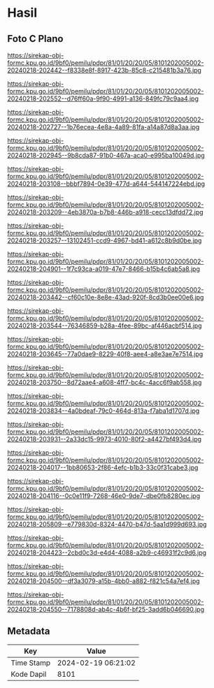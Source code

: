# Hasil

## Foto C Plano

https://sirekap-obj-formc.kpu.go.id/9bf0/pemilu/pdpr/81/01/20/20/05/8101202005002-20240218-202442--f8338e8f-8917-423b-85c8-c215481b3a76.jpg

https://sirekap-obj-formc.kpu.go.id/9bf0/pemilu/pdpr/81/01/20/20/05/8101202005002-20240218-202552--d76ff60a-9f90-4991-a136-849fc79c9aa4.jpg

https://sirekap-obj-formc.kpu.go.id/9bf0/pemilu/pdpr/81/01/20/20/05/8101202005002-20240218-202727--1b76ecea-4e8a-4a89-81fa-a14a87d8a3aa.jpg

https://sirekap-obj-formc.kpu.go.id/9bf0/pemilu/pdpr/81/01/20/20/05/8101202005002-20240218-202945--9b8cda87-91b0-467a-aca0-e995ba10049d.jpg

https://sirekap-obj-formc.kpu.go.id/9bf0/pemilu/pdpr/81/01/20/20/05/8101202005002-20240218-203108--bbbf7894-0e39-477d-a644-544147224ebd.jpg

https://sirekap-obj-formc.kpu.go.id/9bf0/pemilu/pdpr/81/01/20/20/05/8101202005002-20240218-203209--4eb3870a-b7b8-446b-a918-cecc13dfdd72.jpg

https://sirekap-obj-formc.kpu.go.id/9bf0/pemilu/pdpr/81/01/20/20/05/8101202005002-20240218-203257--13102451-ccd9-4967-bd41-a612c8b9d0be.jpg

https://sirekap-obj-formc.kpu.go.id/9bf0/pemilu/pdpr/81/01/20/20/05/8101202005002-20240218-204901--1f7c93ca-a019-47e7-8466-b15b4c6ab5a8.jpg

https://sirekap-obj-formc.kpu.go.id/9bf0/pemilu/pdpr/81/01/20/20/05/8101202005002-20240218-203442--cf60c10e-8e8e-43ad-920f-8cd3b0ee00e6.jpg

https://sirekap-obj-formc.kpu.go.id/9bf0/pemilu/pdpr/81/01/20/20/05/8101202005002-20240218-203544--76346859-b28a-4fee-89bc-af446acbf514.jpg

https://sirekap-obj-formc.kpu.go.id/9bf0/pemilu/pdpr/81/01/20/20/05/8101202005002-20240218-203645--77a0dae9-8229-40f8-aee4-a8e3ae7e7514.jpg

https://sirekap-obj-formc.kpu.go.id/9bf0/pemilu/pdpr/81/01/20/20/05/8101202005002-20240218-203750--8d72aae4-a608-4ff7-bc4c-4acc6f9ab558.jpg

https://sirekap-obj-formc.kpu.go.id/9bf0/pemilu/pdpr/81/01/20/20/05/8101202005002-20240218-203834--4a0bdeaf-79c0-464d-813a-f7aba1d1707d.jpg

https://sirekap-obj-formc.kpu.go.id/9bf0/pemilu/pdpr/81/01/20/20/05/8101202005002-20240218-203931--2a33dc15-9973-4010-80f2-a4427bf493d4.jpg

https://sirekap-obj-formc.kpu.go.id/9bf0/pemilu/pdpr/81/01/20/20/05/8101202005002-20240218-204017--1bb80653-2f86-4efc-b1b3-33c0f31cabe3.jpg

https://sirekap-obj-formc.kpu.go.id/9bf0/pemilu/pdpr/81/01/20/20/05/8101202005002-20240218-204116--0c0e11f9-7268-46e0-9de7-dbe0fb8280ec.jpg

https://sirekap-obj-formc.kpu.go.id/9bf0/pemilu/pdpr/81/01/20/20/05/8101202005002-20240218-205809--e779830d-8324-4470-b47d-5aa1d999d693.jpg

https://sirekap-obj-formc.kpu.go.id/9bf0/pemilu/pdpr/81/01/20/20/05/8101202005002-20240218-204423--2cbd0c3d-e4d4-4088-a2b9-c46931f2c9d6.jpg

https://sirekap-obj-formc.kpu.go.id/9bf0/pemilu/pdpr/81/01/20/20/05/8101202005002-20240218-204500--df3a3079-a15b-4bb0-a882-f821c54a7ef4.jpg

https://sirekap-obj-formc.kpu.go.id/9bf0/pemilu/pdpr/81/01/20/20/05/8101202005002-20240218-204550--7178808d-ab4c-4b6f-bf25-3add6b046690.jpg


## Metadata

| Key        | Value               |
| ---------- | ------------------- |
| Time Stamp | 2024-02-19 06:21:02 |
| Kode Dapil | 8101                |



